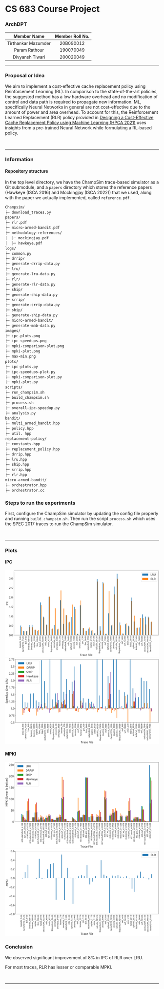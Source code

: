 # CS 683 Course Project

### <Project-Title>

### ArchDPT

|   **Member Name**   | **Member Roll No.** |
| :-----------------: | :-----------------: |
| Tirthankar Mazumder |      20B090012      |
| Param Rathour       |      190070049      |
| Divyansh Tiwari     |      200020049      |

---

### Proposal or Idea

We aim to implement a cost-effective cache replacement policy using Reinforcement Learning (RL). In comparison to the state-of-the-art policies, the suggested method has a low hardware overhead and no modification of control and data path is required to propagate new information. ML, specifically Neural Networks in general are not cost-effective due to the amount of power and area overhead. To account for this, the Reinforcement Learned Replacement (RLR) policy provided in [Designing a Cost-Effective Cache Replacement Policy using Machine Learning (HPCA 2021)](/papers/reference.pdf) uses insights from a pre-trained Neural Network while formulating a RL-based policy. 

<br/>

---

### Information

#### Repository structure

In the top level directory, we have the ChampSim trace-based simulator as a Git submodule, and a `papers` directory which stores the reference papers (Hawkeye (ISCA 2016) and Mockingjay (ISCA 2022)) that we used, along with the paper we actually implemented, called `reference.pdf`.

```html
Champsim/
├─ download_traces.py
papers/
├─ rlr.pdf
├─ micro-armed-bandit.pdf
├─ methodology-references/
│  ├─ mockingjay.pdf
│  ├─ hawkeye.pdf
logs/
├─ common.py
├─ drrip/
├─ generate-drrip-data.py
├─ lru/
├─ generate-lru-data.py
├─ rlr/
├─ generate-rlr-data.py
├─ ship/
├─ generate-ship-data.py
├─ srrip/
├─ generate-srrip-data.py
├─ ship/
├─ generate-ship-data.py
├─ micro-armed-bandit/
├─ generate-mab-data.py
images/
├─ ipc-plots.png
├─ ipc-speedups.png
├─ mpki-comparison-plot.png
├─ mpki-plot.png
├─ max-min.png
plots/
├─ ipc-plots.py
├─ ipc-speedups-plot.py
├─ mpki-comparison-plot.py
├─ mpki-plot.py
scripts/
├─ run_champsim.sh
├─ build_champsim.sh
├─ process.sh
├─ overall-ipc-speedup.py
├─ analysis.py
bandit/
├─ multi_armed_bandit.hpp
├─ policy.hpp
├─ util. hpp
replacement-policy/
├─ constants.hpp
├─ replacement_policy.hpp
├─ drrip.hpp
├─ lru.hpp
├─ ship.hpp
├─ srrip.hpp
├─ rlr.hpp
micro-armed-bandit/
├─ orchestrator.hpp
├─ orchestrator.cc

```


### Steps to run the experiments

First, configure the ChampSim simulator by updating the config file properly and running `build_champsim.sh`. Then run the script `process.sh` which uses the SPEC 2017 traces to run the ChampSim simulator.

<br/>

---

### Plots
#### IPC
![](images/ipc-plots.png)
![](images/ipc-speedups.png)
#### MPKI
![](images/mpki-plot.png)
![](images/mpki-comparison-plot.png)

### Conclusion

We observed significant improvement of 8% in IPC of RLR over LRU.

For most traces, RLR has lesser or comparable MPKI.

<br/>

---
